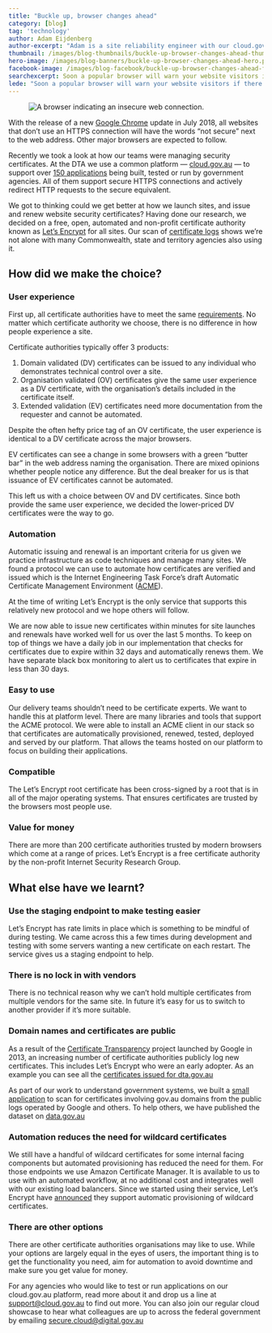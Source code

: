 ```yaml
---
title: "Buckle up, browser changes ahead"
category: [blog]
tag: 'technology'
author: Adam Eijdenberg
author-excerpt: "Adam is a site reliability engineer with our cloud.gov.au platform"
thumbnail: /images/blog-thumbnails/buckle-up-browser-changes-ahead-thumbnail.png
hero-image: /images/blog-banners/buckle-up-browser-changes-ahead-hero.png
facebook-image: /images/blog-facebook/buckle-up-browser-changes-ahead-facebook.png
searchexcerpt: Soon a popular browser will warn your website visitors if there is no secure connection backed by a valid certificate. It’s an easy fix — here’s what we did.
lede: "Soon a popular browser will warn your website visitors if there is no secure connection backed by a valid certificate. It’s an easy fix — here’s what we did."
---
```

<figure>
  <img src="{{ site.url }}{{ site.baseurl }}{{ page.hero-image }}" alt="A browser indicating an insecure web connection."><br />
</figure>

With the release of a new [Google Chrome](https://security.googleblog.com/2018/02/a-secure-web-is-here-to-stay.html) update in July 2018, all websites that don’t use an HTTPS connection will have the words “not secure” next to the web address. Other major browsers are expected to follow.

Recently we took a look at how our teams were managing security certificates. At the DTA we use a common platform — [cloud.gov.au](https://cloud.gov.au) — to support over [150 applications](https://cloud.gov.au/insights/) being built, tested or run by government agencies. All of them support secure HTTPS connections and actively redirect HTTP requests to the secure equivalent.

We got to thinking could we get better at how we launch sites, and issue and renew website security certificates? Having done our research, we decided on a free, open, automated and non-profit certificate authority known as [Let’s Encrypt](https://letsencrypt.org/) for all sites. Our scan of [certificate logs](https://data.gov.au/dataset/certificate-transparency) shows we’re not alone with many Commonwealth, state and territory agencies also using it.

## How did we make the choice?

### User experience

First up, all certificate authorities have to meet the same [requirements](https://cabforum.org/baseline-requirements-documents/). No matter which certificate authority we choose, there is no difference in how people experience a site.

Certificate authorities typically offer 3 products:
1. Domain validated (DV) certificates can be issued to any individual who demonstrates technical control over a site.
2. Organisation validated (OV) certificates give the same user experience as a DV certificate, with the organisation’s details included in the certificate itself.
3. Extended validation (EV) certificates need more documentation from the requester and cannot be automated.

Despite the often hefty price tag of an OV certificate, the user experience is identical to a DV certificate across the major browsers.

EV certificates can see a change in some browsers with a green “butter bar” in the web address naming the organisation. There are mixed opinions whether people notice any difference. But the deal breaker for us is that issuance of EV certificates cannot be automated.

This left us with a choice between OV and DV certificates. Since both provide the same user experience, we decided the lower-priced DV certificates were the way to go.

### Automation

Automatic issuing and renewal is an important criteria for us given we practice infrastructure as code techniques and manage many sites. We found a protocol we can use to automate how certificates are verified and issued which is the Internet Engineering Task Force’s draft Automatic Certificate Management Environment ([ACME](https://tools.ietf.org/html/draft-ietf-acme-acme-10)).

At the time of writing Let’s Encrypt is the only service that supports this relatively new protocol and we hope others will follow.

We are now able to issue new certificates within minutes for site launches and renewals have worked well for us over the last 5 months. To keep on top of things we have a daily job in our implementation that checks for certificates due to expire within 32 days and automatically renews them. We have separate black box monitoring to alert us to certificates that expire in less than 30 days.

### Easy to use

Our delivery teams shouldn’t need to be certificate experts. We want to handle this at platform level. There are many libraries and tools that support the ACME protocol. We were able to install an ACME client in our stack so that certificates are automatically provisioned, renewed, tested, deployed and served by our platform. That allows the teams hosted on our platform to focus on building their applications.

### Compatible

The Let’s Encrypt root certificate has been cross-signed by a root that is in all of the major operating systems. That ensures certificates are trusted by the browsers most people use.

### Value for money

There are more than 200 certificate authorities trusted by modern browsers which come at a range of prices. Let’s Encrypt is a free certificate authority by the non-profit Internet Security Research Group.

## What else have we learnt?

### Use the staging endpoint to make testing easier

Let’s Encrypt has rate limits in place which is something to be mindful of during testing. We came across this a few times during development and testing with some servers wanting a new certificate on each restart. The service gives us a staging endpoint to help.

### There is no lock in with vendors

There is no technical reason why we can’t hold multiple certificates from multiple vendors for the same site. In future it’s easy for us to switch to another provider if it’s more suitable.

### Domain names and certificates are public

As a result of the [Certificate Transparency](https://www.certificate-transparency.org/) project launched by Google in 2013, an increasing number of certificate authorities publicly log new certificates. This includes Let’s Encrypt who were an early adopter. As an example you can see all the [certificates issued for dta.gov.au](https://crt.sh/?q=www.dta.gov.au)

As part of our work to understand government systems, we built a [small application](https://github.com/govau/certwatch) to scan for certificates involving gov.au domains from the public logs operated by Google and others. To help others, we have published the dataset on [data.gov.au](https://data.gov.au/dataset/certificate-transparency)

### Automation reduces the need for wildcard certificates

We still have a handful of wildcard certificates for some internal facing components but automated provisioning has reduced the need for them. For those endpoints we use Amazon Certificate Manager. It  is available to us to use with an automated workflow, at no additional cost and integrates well with our existing load balancers. Since we started using their service, Let’s Encrypt have [announced](https://community.letsencrypt.org/t/acme-v2-and-wildcard-certificate-support-is-live/55579) they support automatic provisioning of wildcard certificates.

### There are other options

There are other certificate authorities organisations may like to use. While your options are largely equal in the eyes of users, the important thing is to get the functionality you need, aim for automation to avoid downtime and make sure you get value for money.

For any agencies who would like to test or run applications on our cloud.gov.au platform, read more about it and drop us a line at [support@cloud.gov.au](mailto:support@cloud.gov.au) to find out more. You can also join our regular cloud showcase to hear what colleagues are up to across the federal government by emailing [secure.cloud@digital.gov.au](mailto:secure.cloud@digital.gov.au)  
